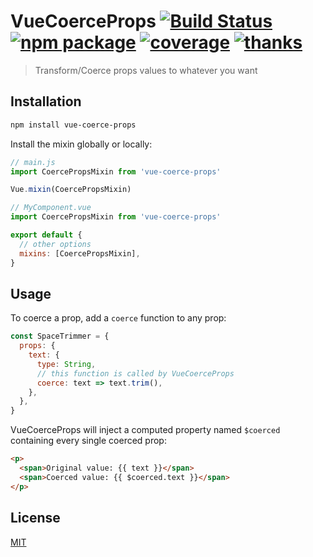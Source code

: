 # VueCoerceProps [![Build Status](https://img.shields.io/circleci/project/posva/vue-coerce-props/master.svg)](https://circleci.com/gh/posva/vue-coerce-props) [![npm package](https://img.shields.io/npm/v/vue-coerce-props.svg)](https://www.npmjs.com/package/vue-coerce-props) [![coverage](https://img.shields.io/codecov/c/github/posva/vue-coerce-props.svg)](https://codecov.io/github/posva/vue-coerce-props) [![thanks](https://img.shields.io/badge/thanks-%E2%99%A5-ff69b4.svg)](https://github.com/posva/thanks)

> Transform/Coerce props values to whatever you want

## Installation

```sh
npm install vue-coerce-props
```

Install the mixin globally or locally:

```js
// main.js
import CoercePropsMixin from 'vue-coerce-props'

Vue.mixin(CoercePropsMixin)
```

```js
// MyComponent.vue
import CoercePropsMixin from 'vue-coerce-props'

export default {
  // other options
  mixins: [CoercePropsMixin],
}
```

## Usage

To coerce a prop, add a `coerce` function to any prop:

```js
const SpaceTrimmer = {
  props: {
    text: {
      type: String,
      // this function is called by VueCoerceProps
      coerce: text => text.trim(),
    },
  },
}
```

VueCoerceProps will inject a computed property named `$coerced` containing every single coerced prop:

```html
<p>
  <span>Original value: {{ text }}</span>
  <span>Coerced value: {{ $coerced.text }}</span>
</p>
```

## License

[MIT](http://opensource.org/licenses/MIT)
